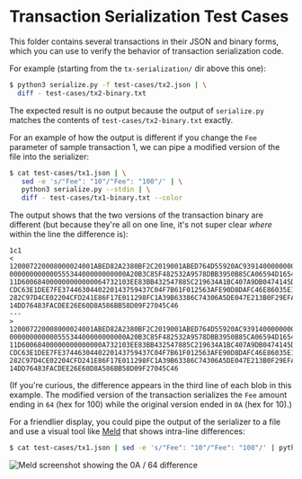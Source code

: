 # Transaction Serialization Test Cases

This folder contains several transactions in their JSON and binary forms, which you can use to verify the behavior of transaction serialization code.

For example (starting from the `tx-serialization/` dir above this one):

```bash
$ python3 serialize.py -f test-cases/tx2.json | \
  diff - test-cases/tx2-binary.txt
```

The expected result is no output because the output of `serialize.py` matches the contents of `test-cases/tx2-binary.txt` exactly.

For an example of how the output is different if you change the `Fee` parameter of sample transaction 1, we can pipe a modified version of the file into the serializer:

```bash
$ cat test-cases/tx1.json | \
   sed -e 's/"Fee": "10"/"Fee": "100"/' | \
   python3 serialize.py --stdin | \
   diff - test-cases/tx1-binary.txt --color
```

The output shows that the two versions of the transaction binary are different (but because they're all on one line, it's not super clear _where_ within the line the difference is):

```text
1c1
< 120007220008000024001ABED82A2380BF2C2019001ABED764D55920AC93914000000000000000
00000000000055534400000000000A20B3C85F482532A9578DBB3950B85CA06594D165400000037E
11D600684000000000000064732103EE83BB432547885C219634A1BC407A9DB0474145D69737D09C
CDC63E1DEE7FE3744630440220143759437C04F7B61F012563AFE90D8DAFC46E86035E1D965A9CED
282C97D4CE02204CFD241E86F17E011298FC1A39B63386C74306A5DE047E213B0F29EFA4571C2C81
14DD76483FACDEE26E60D8A586BB58D09F27045C46
---
> 120007220008000024001ABED82A2380BF2C2019001ABED764D55920AC93914000000000000000
00000000000055534400000000000A20B3C85F482532A9578DBB3950B85CA06594D165400000037E
11D60068400000000000000A732103EE83BB432547885C219634A1BC407A9DB0474145D69737D09C
CDC63E1DEE7FE3744630440220143759437C04F7B61F012563AFE90D8DAFC46E86035E1D965A9CED
282C97D4CE02204CFD241E86F17E011298FC1A39B63386C74306A5DE047E213B0F29EFA4571C2C81
14DD76483FACDEE26E60D8A586BB58D09F27045C46
```

(If you're curious, the difference appears in the third line of each blob in this example. The modified version of the transaction serializes the `Fee` amount ending in `64` (hex for 100) while the original version ended in `0A` (hex for 10).)

For a friendlier display, you could pipe the output of the serializer to a file and use a visual tool like [Meld](http://meldmerge.org/) that shows intra-line differences:

```bash
$ cat test-cases/tx1.json | sed -e 's/"Fee": "10"/"Fee": "100"/' | python3 serialize.py --stdin > /tmp/tx1-modified.txt && meld /tmp/tx1-modified.txt test-cases/tx1-binary.txt
```

![Meld screenshot showing the <code>0A</code> / <code>64</code> difference](meld-example.png)
